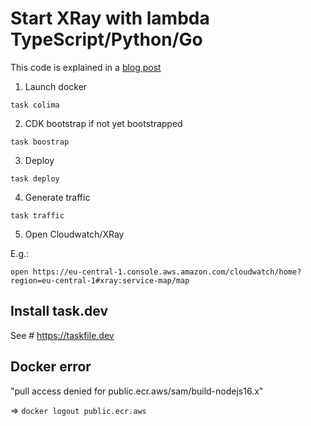 # Start XRay with lambda TypeScript/Python/Go

This code is explained in a [blog post](https://www.tecracer.com/blog/2022/12/spy/xray/)

1) Launch docker 

`task colima`

2) CDK bootstrap if not yet bootstrapped

`task boostrap`

3) Deploy

`task deploy`

4) Generate traffic

`task traffic`

5) Open Cloudwatch/XRay

E.g.:

`open https://eu-central-1.console.aws.amazon.com/cloudwatch/home?region=eu-central-1#xray:service-map/map`


## Install task.dev 

See # https://taskfile.dev


## Docker error

"pull access denied for public.ecr.aws/sam/build-nodejs16.x"

=> `docker logout public.ecr.aws`
